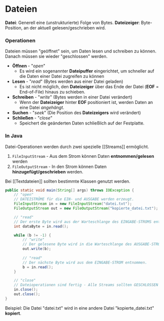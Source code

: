 # Dateien
**Datei**: Generell eine (unstrukturierte) Folge von Bytes.
**Dateizeiger**: Byte-Position, an der aktuell gelesen/geschrieben wird.

### Operationen
Dateien müssen "geöffnet" sein, um Daten lesen und schreiben zu können. Danach müssen sie wieder "geschlossen" werden.

- **Öffnen** - "*open*"
	- Es wird ein sogenannter **Dateipuffer** eingerichtet, um schneller auf die Daten einer Datei zugreifen zu können
- **Lesen** - "*read*" (Bytes werden aus einer Datei geladen)
	- Es ist nicht möglich, den **Dateizeiger** über das Ende der Datei (**EOF** = End-of-File) hinaus zu schieben.
- **Schreiben** - "*write*" (Bytes werden in einer Datei verändert)
	- Wenn der **Dateizeiger** hinter **EOF** positioniert ist, werden Daten an eine Datei *angehängt*.
- **Suchen** - "*seek*" (Die Position des **Dateizeigers** wird verändert)
- **Schließen** - "*close*"
	- Speichert die geänderten Daten schließlich auf der Festplatte.

### In Java
Datei-Operationen werden durch zwei spezielle [[Streams]] ermöglicht.

1. `FileInputStream` - Aus dem Strom können Daten **entnommen/gelesen** werden
2. `FileOutputStream` - In den Strom können Daten **hinzugefügt/geschrieben** werden.

Bei [[Textdateien]] sollten bestimmte Klassen genutzt werden.

```java
public static void main(String[] args) throws IOException {
	// "open"
	// DATEISTRÖME für die EIN- und AUSGABE werden erzeugt.
	FileInputStream in = new FileInputStream("datei.txt");
	FileOutputStream out = new FileOutputStream("kopierte_datei.txt");

	// "read"
	// Der erste Byte wird aus der Warteschlange des EINGABE-STROMS entnommen.
	int dataByte = in.read();

	while (b != -1) {
		// "write"
		// Der gelesene Byte wird in die Warteschlange des AUSGABE-STROMS hinzugefügt.
		out.write(b);
	
		// "read"
		// Der nächste Byte wird aus dem EINGABE-STROM entnommen.
		b = in.read();
	}

	// "close"
	// Dateioperationen sind fertig - Alle Streams sollten GESCHLOSSEN werden.
	in.close();
	out.close();
}
```
Beispiel: Die Datei "datei.txt" wird in eine andere Datei "kopierte_datei.txt" **kopiert**.

